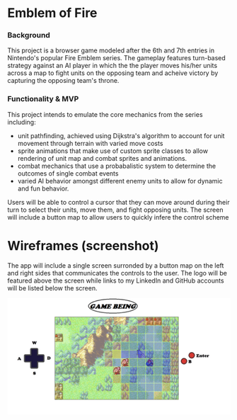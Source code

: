 # Emblem of Fire

### Background
This project is a browser game modeled after the 6th and 7th entries in Nintendo's popular Fire Emblem series. The gameplay features turn-based strategy against an AI player in which the the player moves his/her units across a map to fight units on the opposing team and acheive victory by capturing the opposing team's throne. 

### Functionality & MVP

This project intends to emulate the core mechanics from the series including: 
* unit pathfinding, achieved using Dijkstra's algorithm to account for unit movement through terrain with varied move costs 
* sprite animations that make use of custom sprite classes to allow rendering of unit map and combat sprites and animations.  
* combat mechanics that use a probabalistic system to determine the outcomes of single combat events
* varied AI behavior amongst different enemy units to allow for dynamic and fun behavior.

Users will be able to control a cursor that they can move around during their turn to select their units, move them, and fight opposing units. The screen will include a button map to allow users to quickly infere the control scheme

# Wireframes (screenshot)

The app will include a single screen surronded by a button map on the left and right sides that communicates the controls to the user. The logo will be featured above the screen while links to my LinkedIn and GitHub accounts will be listed below the screen. 

![screen shot](https://raw.githubusercontent.com/rowanlittlefield/JSFE7BOTW/master/screen_shot.png)
